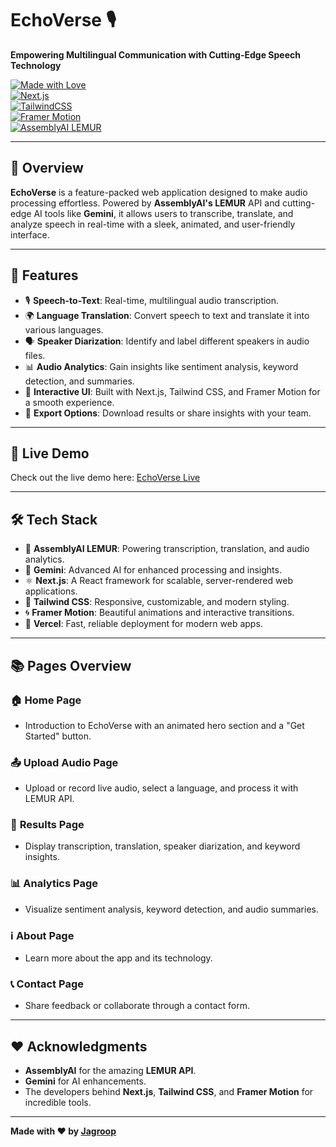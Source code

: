 # EchoVerse 🎙️  
**Empowering Multilingual Communication with Cutting-Edge Speech Technology**  

[![Made with Love](https://img.shields.io/badge/Made%20with-%E2%9D%A4%EF%B8%8F-red)](#)  
[![Next.js](https://img.shields.io/badge/Next.js-%E2%9C%85-blue)](https://nextjs.org/)  
[![TailwindCSS](https://img.shields.io/badge/TailwindCSS-%E2%9C%85-green)](https://tailwindcss.com/)  
[![Framer Motion](https://img.shields.io/badge/FramerMotion-%E2%9C%85-yellow)](https://www.framer.com/motion/)  
[![AssemblyAI LEMUR](https://img.shields.io/badge/AssemblyAI%20LEMUR-%E2%9C%85-orange)](https://www.assemblyai.com/)  

---

## 🌟 Overview  
**EchoVerse** is a feature-packed web application designed to make audio processing effortless. Powered by **AssemblyAI's LEMUR** API and cutting-edge AI tools like **Gemini**, it allows users to transcribe, translate, and analyze speech in real-time with a sleek, animated, and user-friendly interface.

---

## 🎯 Features  
- 🎙️ **Speech-to-Text**: Real-time, multilingual audio transcription.  
- 🌍 **Language Translation**: Convert speech to text and translate it into various languages.  
- 🗣️ **Speaker Diarization**: Identify and label different speakers in audio files.  
- 📊 **Audio Analytics**: Gain insights like sentiment analysis, keyword detection, and summaries.  
- 💫 **Interactive UI**: Built with Next.js, Tailwind CSS, and Framer Motion for a smooth experience.  
- 📂 **Export Options**: Download results or share insights with your team.  

---

## 🚀 Live Demo  
Check out the live demo here: [EchoVerse Live](https://EchoVerse.vercel.app)  

---

## 🛠️ Tech Stack  
- 🎯 **AssemblyAI LEMUR**: Powering transcription, translation, and audio analytics.  
- 🔮 **Gemini**: Advanced AI for enhanced processing and insights.  
- ⚛️ **Next.js**: A React framework for scalable, server-rendered web applications.  
- 🎨 **Tailwind CSS**: Responsive, customizable, and modern styling.  
- 🌀 **Framer Motion**: Beautiful animations and interactive transitions.  
- 🚀 **Vercel**: Fast, reliable deployment for modern web apps.  

---

## 📚 Pages Overview  
### 🏠 **Home Page**  
- Introduction to EchoVerse with an animated hero section and a "Get Started" button.  

### 📤 **Upload Audio Page**  
- Upload or record live audio, select a language, and process it with LEMUR API.  

### 📜 **Results Page**  
- Display transcription, translation, speaker diarization, and keyword insights.  

### 📊 **Analytics Page**  
- Visualize sentiment analysis, keyword detection, and audio summaries.  

### ℹ️ **About Page**  
- Learn more about the app and its technology.  

### 📞 **Contact Page**  
- Share feedback or collaborate through a contact form.  


---

## ❤️ Acknowledgments  
- **AssemblyAI** for the amazing **LEMUR API**.  
- **Gemini** for AI enhancements.  
- The developers behind **Next.js**, **Tailwind CSS**, and **Framer Motion** for incredible tools.  

---

**Made with ❤️ by [Jagroop](https://github.com/Jagroop2001)**  
